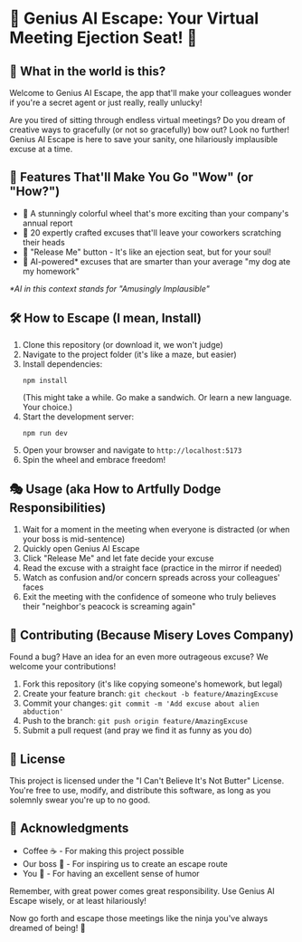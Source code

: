 # 🎡 Genius AI Escape: Your Virtual Meeting Ejection Seat! 🚀

## 🤔 What in the world is this?

Welcome to Genius AI Escape, the app that'll make your colleagues wonder if you're a secret agent or just really, really unlucky! 

Are you tired of sitting through endless virtual meetings? Do you dream of creative ways to gracefully (or not so gracefully) bow out? Look no further! Genius AI Escape is here to save your sanity, one hilariously implausible excuse at a time.

## 🌟 Features That'll Make You Go "Wow" (or "How?")

- 🎨 A stunningly colorful wheel that's more exciting than your company's annual report
- 🔮 20 expertly crafted excuses that'll leave your coworkers scratching their heads
- 🚀 "Release Me" button - It's like an ejection seat, but for your soul!
- 🤖 AI-powered* excuses that are smarter than your average "my dog ate my homework"

*\*AI in this context stands for "Amusingly Implausible"*

## 🛠️ How to Escape (I mean, Install)

1. Clone this repository (or download it, we won't judge)
2. Navigate to the project folder (it's like a maze, but easier)
3. Install dependencies:
   ```
   npm install
   ```
   (This might take a while. Go make a sandwich. Or learn a new language. Your choice.)
4. Start the development server:
   ```
   npm run dev
   ```
5. Open your browser and navigate to `http://localhost:5173`
6. Spin the wheel and embrace freedom!

## 🎭 Usage (aka How to Artfully Dodge Responsibilities)

1. Wait for a moment in the meeting when everyone is distracted (or when your boss is mid-sentence)
2. Quickly open Genius AI Escape
3. Click "Release Me" and let fate decide your excuse
4. Read the excuse with a straight face (practice in the mirror if needed)
5. Watch as confusion and/or concern spreads across your colleagues' faces
6. Exit the meeting with the confidence of someone who truly believes their "neighbor's peacock is screaming again"

## 🤝 Contributing (Because Misery Loves Company)

Found a bug? Have an idea for an even more outrageous excuse? We welcome your contributions! 

1. Fork this repository (it's like copying someone's homework, but legal)
2. Create your feature branch: `git checkout -b feature/AmazingExcuse`
3. Commit your changes: `git commit -m 'Add excuse about alien abduction'`
4. Push to the branch: `git push origin feature/AmazingExcuse`
5. Submit a pull request (and pray we find it as funny as you do)

## 📜 License

This project is licensed under the "I Can't Believe It's Not Butter" License. You're free to use, modify, and distribute this software, as long as you solemnly swear you're up to no good.

## 🙏 Acknowledgments

- Coffee ☕ - For making this project possible
- Our boss 👔 - For inspiring us to create an escape route
- You 🌟 - For having an excellent sense of humor

Remember, with great power comes great responsibility. Use Genius AI Escape wisely, or at least hilariously!

Now go forth and escape those meetings like the ninja you've always dreamed of being! 🥷   